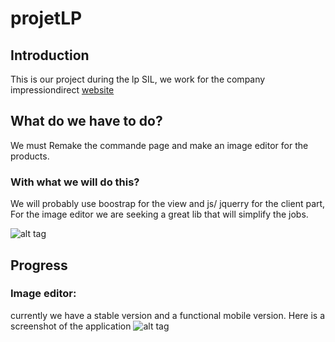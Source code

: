 # projetLP
## Introduction
This is our project during the lp SIL, we work for the company impressiondirect [website](http://www.impressiondirect.fr/)
## What do we have to do?
We must  Remake the commande page and make an image editor for the products.
### With what we will do this? 
We will probably use boostrap for the view and js/ jquerry for the client part, For the image editor we are seeking a great lib that will simplify the jobs.

![alt tag](https://s-media-cache-ak0.pinimg.com/originals/5d/69/c9/5d69c9af60d85805a0d2d6989d86a5d3.gif)
## Progress
### Image editor:
currently we have a stable version and a functional mobile version.
Here is a screenshot of the application
![alt tag](http://i.imgur.com/DCKGd9t.png?1)
